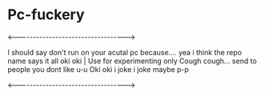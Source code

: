 # Pc-fuckery

<---------------------------------->

I should say don't run on your acutal pc
because.... yea i think the repo name says 
it all oki oki | Use for experimenting only
Cough cough... send to people you dont like u-u
Oki oki i joke i joke maybe p-p

<---------------------------------->
